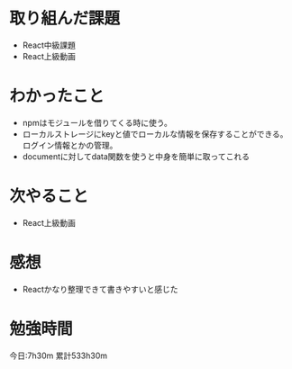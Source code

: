 # 取り組んだ課題
* React中級課題
* React上級動画

# わかったこと
* npmはモジュールを借りてくる時に使う。
* ローカルストレージにkeyと値でローカルな情報を保存することができる。ログイン情報とかの管理。
* documentに対してdata関数を使うと中身を簡単に取ってこれる

# 次やること
* React上級動画

# 感想
* Reactかなり整理できて書きやすいと感じた

# 勉強時間
今日:7h30m
累計533h30m
